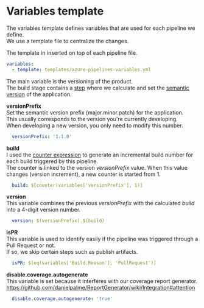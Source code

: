 # Variables template

The variables template defines variables that are used for each pipeline we define.  
We use a template file to centralize the changes.

The template in inserted on top of each pipeline file.

```yaml
variables:
  - template: templates/azure-pipelines-variables.yml
```

The main variable is the versioning of the product.  
The build stage contains a [step](./build-template.md#calculate-build-number) where we calculate and set the [semantic version](https://semver.org) of the application.

**versionPrefix**  
Set the semantic version prefix (major.minor.patch) for the application.  
This usually corresponds to the version you're currently developing.  
When developing a new version, you only need to modify this number.

```yaml
  versionPrefix: '1.1.0'
```

**build**  
I used the [counter expression](https://learn.microsoft.com/en-us/azure/devops/pipelines/process/expressions?view=azure-devops#counter) to generate an incremental build number for each build triggered by this pipeline.  
The counter is linked to the version *versionPrefix* value. When this value changes (version increment), a new counter is started from 1.  

```yaml
  build: $[counter(variables['versionPrefix'], 1)]
```

**version**  
This variable combines the previous *versionPrefix* with the calculated *build* into a 4-digit version number.

```yaml
  version: $(versionPrefix).$(build)
```

**isPR**  
This variable is used to identify easily if the pipeline was triggered through a Pull Request or not.  
If so, we skip certain steps such as publish artifacts.

```yaml
  isPR: $[eq(variables['Build.Reason'], 'PullRequest')]
```

**disable.coverage.autogenerate**  
This variable is set because it interferes with our coverage report generator.  
https://github.com/danielpalme/ReportGenerator/wiki/Integration#attention

```yaml
  disable.coverage.autogenerate: 'true'
```